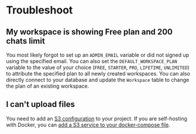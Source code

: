 # Troubleshoot

## My workspace is showing Free plan and 200 chats limit

You most likely forgot to set up an `ADMIN_EMAIL` variable or did not signed up using the specified email. You can also set the `DEFAULT_WORKSPACE_PLAN` variable to the value of your choice (`FREE`, `STARTER`, `PRO`, `LIFETIME`, `UNLIMITED`) to attribute the specified plan to all newly created workspaces. You can also directly connect to your database and update the `Workspace` table to change the plan of an existing workspace.

## I can't upload files

You need to add an [S3 configuration](./configuration/builder#s3-storage-media-uploads) to your project. If you are self-hosting with Docker, you can [add a S3 service to your docker-compose file](./docker#s3-storage).
